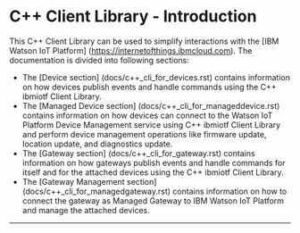 C++ Client Library - Introduction
============================================

This C++ Client Library can be used to simplify interactions with the [IBM Watson IoT Platform] (https://internetofthings.ibmcloud.com). The documentation is divided into following sections:  

- The [Device section] (docs/c++_cli_for_devices.rst) contains information on how devices publish events and handle commands using the C++ ibmiotf Client Library. 
- The [Managed Device section] (docs/c++_cli_for_manageddevice.rst) contains information on how devices can connect to the Watson IoT Platform Device Management service using C++ ibmiotf Client Library and perform device management operations like firmware update, location update, and diagnostics update.
- The [Gateway section] (docs/c++_cli_for_gateway.rst) contains information on how gateways publish events and handle commands for itself and for the attached devices using the C++ ibmiotf Client Library. 
- The [Gateway Management section] (docs/c++_cli_for_managedgateway.rst) contains information on how to connect the gateway as Managed Gateway to IBM Watson IoT Platform and manage the attached devices.

----
